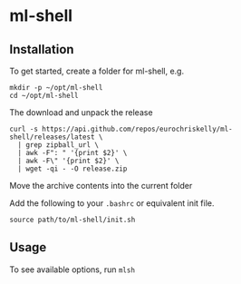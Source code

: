# ml-shell

## Installation


To get started, create a folder for ml-shell, e.g.
```
mkdir -p ~/opt/ml-shell
cd ~/opt/ml-shell
```

The download and unpack the release
```
curl -s https://api.github.com/repos/eurochriskelly/ml-shell/releases/latest \
  | grep zipball_url \
  | awk -F": " '{print $2}' \
  | awk -F\" '{print $2}' \
  | wget -qi - -O release.zip
```

Move the archive contents into the current folder

Add the following to your `.bashrc` or equivalent init file.

`source path/to/ml-shell/init.sh`

## Usage

To see available options, run `mlsh`